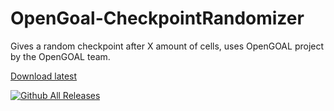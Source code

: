 # OpenGoal-CheckpointRandomizer
Gives a random checkpoint after X amount of cells, uses OpenGOAL project by the OpenGOAL team.

[Download latest](https://github.com/zedb0t/opengoal-checkpointrandomizer/releases/latest/download/opengoal-checkpointrandomizer-0.06.zip)  

[![Github All Releases](https://img.shields.io/github/downloads/zedb0t/OpenGoal-CheckpointRandomizer/total.svg)]()

